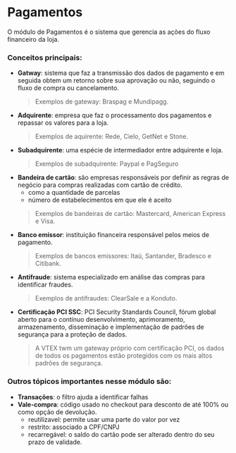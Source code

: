 # **Pagamentos**
O módulo de Pagamentos é o sistema que gerencia as ações do fluxo financeiro da loja.

### **Conceitos principais**:
- **Gatway**: sistema que faz a transmissão dos dados de pagamento e em seguida obtem um retorno sobre sua aprovação ou não, seguindo o fluxo de compra ou cancelamento.
  > Exemplos de gateway: Braspag e Mundipagg.
- **Adquirente**: empresa que faz o processamento dos pagamentos e repassar os valores para a loja.
  > Exemplos de aquirente: Rede, Cielo, GetNet e Stone.
- **Subadquirente**: uma espécie de intermediador entre adquirente e loja.
  >Exemplos de subadquirente: Paypal e PagSeguro
- **Bandeira de cartão**: são empresas responsáveis por definir as regras de negócio para compras realizadas com cartão de crédito.
  - como a quantidade de parcelas 
  - número de estabelecimentos em que ele é aceito
  > Exemplos de bandeiras de cartão: Mastercard, American Express e Visa.
- **Banco emissor**: instituição financeira responsável pelos meios de pagamento.
  > Exemplos de bancos emissores: Itaú, Santander, Bradesco e Citibank.
- **Antifraude**: sistema especializado em análise das compras para identificar fraudes.
  > Exemplos de antifraudes: ClearSale e a Konduto.
- **Certificação PCI SSC**: PCI Security Standards Council, fórum global aberto para o contínuo desenvolvimento, aprimoramento, armazenamento, disseminação e implementação de padrões de segurança para a proteção de dados.
  > A VTEX twm um gateway próprio com certificação PCI, os dados de todos os pagamentos estão protegidos com os mais altos padrões de segurança.

### **Outros tópicos importantes nesse módulo são**:
- **Transações**: o filtro ajuda a identificar falhas
- **Vale-compra**: código usado no checkout para desconto de até 100% ou como opção de devolução.
  - reutilizavel: permite usar uma parte do valor por vez
  - restrito: associado a CPF/CNPJ
  - recarregável: o saldo do cartão pode ser alterado dentro do seu prazo de validade.